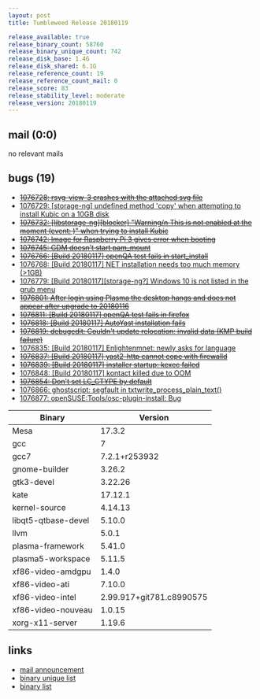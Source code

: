 ```yaml
---
layout: post
title: Tumbleweed Release 20180119

release_available: true
release_binary_count: 58760
release_binary_unique_count: 742
release_disk_base: 1.4G
release_disk_shared: 6.1G
release_reference_count: 19
release_reference_count_mail: 0
release_score: 83
release_stability_level: moderate
release_version: 20180119
---
```


## mail (0:0)

no relevant mails

## bugs (19)

<!--more-->

- ~~[1076728: rsvg-view-3 crashes with the attached svg file](https://bugzilla.opensuse.org/show_bug.cgi?id=1076728)~~
- [1076729: [storage-ng] undefined method 'copy' when attempting to install Kubic on a 10GB disk](https://bugzilla.opensuse.org/show_bug.cgi?id=1076729)
- ~~[1076732: [libstorage-ng][blocker] "Warning/n This is not enabled at the moment (event: )" when trying to install Kubic](https://bugzilla.opensuse.org/show_bug.cgi?id=1076732)~~
- ~~[1076742: Image for Raspberry Pi 3 gives error when booting](https://bugzilla.opensuse.org/show_bug.cgi?id=1076742)~~
- ~~[1076745: GDM doesn't start pam_mount](https://bugzilla.opensuse.org/show_bug.cgi?id=1076745)~~
- ~~[1076766: [Build 20180117] openQA test fails in start_install](https://bugzilla.opensuse.org/show_bug.cgi?id=1076766)~~
- [1076768: [Build 20180117] NET installation needs too much memory (>1GB)](https://bugzilla.opensuse.org/show_bug.cgi?id=1076768)
- [1076779: [Build 20180117][storage-ng?] Windows 10 is not listed in the grub menu](https://bugzilla.opensuse.org/show_bug.cgi?id=1076779)
- ~~[1076801: After login using Plasma the desktop hangs and does not appear after upgrade to 20180116](https://bugzilla.opensuse.org/show_bug.cgi?id=1076801)~~
- ~~[1076811: [Build 20180117] openQA test fails in firefox](https://bugzilla.opensuse.org/show_bug.cgi?id=1076811)~~
- ~~[1076818: [Build 20180117] AutoYast installation fails](https://bugzilla.opensuse.org/show_bug.cgi?id=1076818)~~
- ~~[1076819: debugedit: Couldn't update relocation: invalid data (KMP build failure)](https://bugzilla.opensuse.org/show_bug.cgi?id=1076819)~~
- [1076835: [Build 20180117] Enlightenmnet: newly asks for language](https://bugzilla.opensuse.org/show_bug.cgi?id=1076835)
- ~~[1076837: [Build 20180117] yast2-http cannot cope with firewalld](https://bugzilla.opensuse.org/show_bug.cgi?id=1076837)~~
- ~~[1076839: [Build 20180117] installer startup: kexec failed](https://bugzilla.opensuse.org/show_bug.cgi?id=1076839)~~
- [1076848: [Build 20180117] kontact killed due to OOM](https://bugzilla.opensuse.org/show_bug.cgi?id=1076848)
- ~~[1076854: Don't set LC_CTYPE by default](https://bugzilla.opensuse.org/show_bug.cgi?id=1076854)~~
- [1076866: ghostscript: segfault in txtwrite_process_plain_text()](https://bugzilla.opensuse.org/show_bug.cgi?id=1076866)
- [1076877: openSUSE:Tools/osc-plugin-install: Bug](https://bugzilla.opensuse.org/show_bug.cgi?id=1076877)

Binary | Version
--- | ---
Mesa | 17.3.2
gcc | 7
gcc7 | 7.2.1+r253932
gnome-builder | 3.26.2
gtk3-devel | 3.22.26
kate | 17.12.1
kernel-source | 4.14.13
libqt5-qtbase-devel | 5.10.0
llvm | 5.0.1
plasma-framework | 5.41.0
plasma5-workspace | 5.11.5
xf86-video-amdgpu | 1.4.0
xf86-video-ati | 7.10.0
xf86-video-intel | 2.99.917+git781.c8990575
xf86-video-nouveau | 1.0.15
xorg-x11-server | 1.19.6

## links

- [mail announcement](https://lists.opensuse.org/opensuse-factory/2018-01/msg00395.html)
- [binary unique list](http://download.tumbleweed.boombatower.com/20180119/rpm.unique.list)
- [binary list](http://download.tumbleweed.boombatower.com/20180119/rpm.list)
